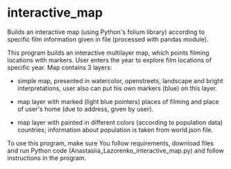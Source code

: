 # interactive_map
Builds an interactive map (using Python's folium library) according to specific film information given in file (processed with pandas module).

This program builds an interactive multilayer map, which points filming
locations with markers. User enters the year to explore film locations of
specific year. 
Map contains 3 layers:

*  simple map, presented in watercolor, openstreets, landscape and bright interpretations, user
also can put his own markers (blue) on this layer.

*  map layer with marked (light blue pointers) places of filming and place
of user's home (due to address, given by user).

*  map layer with painted in different colors (according to population
data) countries; information about population is taken from world.json file.

To use this program, make sure You follow requirements, download files and run Python code (Anastasiia_Lazorenko_interactive_map.py) and follow instructions in the program.
